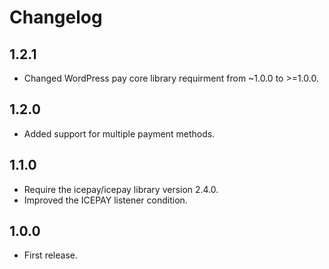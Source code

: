 # Changelog

## 1.2.1
*	Changed WordPress pay core library requirment from ~1.0.0 to >=1.0.0.

## 1.2.0
*	Added support for multiple payment methods.

## 1.1.0
*	Require the icepay/icepay library version 2.4.0.
*	Improved the ICEPAY listener condition.

## 1.0.0
*	First release.
